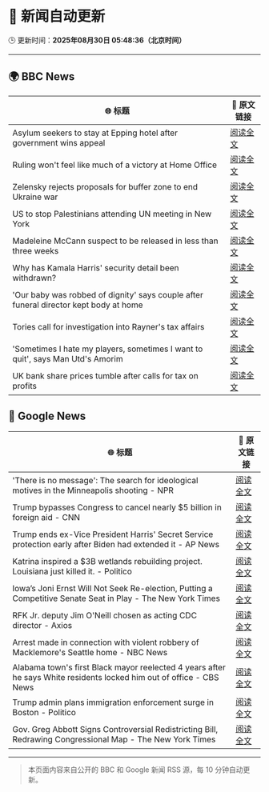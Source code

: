 # 🧠 新闻自动更新

🕒 更新时间：**2025年08月30日 05:48:36（北京时间）**

---

## 🌍 BBC News

| 🌐 标题 | 🔗 原文链接 |
|--------|-------------|
| Asylum seekers to stay at Epping hotel after government wins appeal | [阅读全文](https://www.bbc.com/news/articles/c8e1zd98k9no?at_medium=RSS&at_campaign=rss) |
| Ruling won't feel like much of a victory at Home Office | [阅读全文](https://www.bbc.com/news/articles/c7vlpdqeg4qo?at_medium=RSS&at_campaign=rss) |
| Zelensky rejects proposals for buffer zone to end Ukraine war | [阅读全文](https://www.bbc.com/news/articles/c04r0z1pr25o?at_medium=RSS&at_campaign=rss) |
| US to stop Palestinians attending UN meeting in New York | [阅读全文](https://www.bbc.com/news/articles/cjdym32z9v7o?at_medium=RSS&at_campaign=rss) |
| Madeleine McCann suspect to be released in less than three weeks | [阅读全文](https://www.bbc.com/news/articles/c2063n085d1o?at_medium=RSS&at_campaign=rss) |
| Why has Kamala Harris' security detail been withdrawn? | [阅读全文](https://www.bbc.com/news/articles/ceqy3jnl39do?at_medium=RSS&at_campaign=rss) |
| 'Our baby was robbed of dignity' says couple after funeral director kept body at home | [阅读全文](https://www.bbc.com/news/articles/cn85w4406g9o?at_medium=RSS&at_campaign=rss) |
| Tories call for investigation into Rayner's tax affairs | [阅读全文](https://www.bbc.com/news/articles/cjw6evl4zy8o?at_medium=RSS&at_campaign=rss) |
| 'Sometimes I hate my players, sometimes I want to quit', says Man Utd's Amorim | [阅读全文](https://www.bbc.com/sport/football/articles/ckgley33q3ro?at_medium=RSS&at_campaign=rss) |
| UK bank share prices tumble after calls for tax on profits | [阅读全文](https://www.bbc.com/news/articles/cm2v3700pvqo?at_medium=RSS&at_campaign=rss) |

## 📰 Google News

| 🌐 标题 | 🔗 原文链接 |
|--------|-------------|
| 'There is no message': The search for ideological motives in the Minneapolis shooting - NPR | [阅读全文](https://news.google.com/rss/articles/CBMifEFVX3lxTE9wS1pLeDhTZDlEZm9YTlZocEhnM0R5cGt1Z3BOV3dCNWIyOFNQdVBSTFdfcEZUYjNzY3hfd001a1dTRFZ1TUpIZGdSVVk4MWNWNUs3M1BnYWVmSFQ0RzZUZFlLMGNUOFNGX2NJaWszRkxXNWNXQjViT21BTDE?oc=5) |
| Trump bypasses Congress to cancel nearly $5 billion in foreign aid - CNN | [阅读全文](https://news.google.com/rss/articles/CBMijAFBVV95cUxQbC12anNMSkVwdVBxMEphc3ZNOW5iaWZtdmVaUzZkOEhIVF82dmwwaWhqSUdCZzJCbWk4c1ljRjJlOC04NF8yVVM5eFdHbldwcUdtRWY2N1M0d25VUTRZM3pNajd3bWJuOEpicFJBZV80S3lHU05hV0IwT29BaTZyenM3QVVoOFVTa01HMw?oc=5) |
| Trump ends ex-Vice President Harris' Secret Service protection early after Biden had extended it - AP News | [阅读全文](https://news.google.com/rss/articles/CBMinwFBVV95cUxOT2FuNks3bmdzWGdnUGd0NEVvNi1vNXNEOHRvSEdPMjZZOXN4RDNmYWRsYlZVSDAyaGJHczlNVHRIRXpYTXlJd21LODh6RE1BSnpReF9tSFRjZF9UNnJwSmZMMWIxRjhPYXM2NW1HUVBvNlhiUXRuT0pReEw0dXl5SVl5NXdfLXlGd1pSekZNOUJlYlFmUldRdk5qSG4tVWc?oc=5) |
| Katrina inspired a $3B wetlands rebuilding project. Louisiana just killed it. - Politico | [阅读全文](https://news.google.com/rss/articles/CBMiwgFBVV95cUxOYmtaeVVUTGJPWElFb0I0ZXl2NGZWNG5tMjEwNDYyTmE1akRNekJQbl9mSEhOLW1hX09vM2dhWl83WVEtTy1ONVVzTHdlNjhCaHFFWWN1aFFMUDdmSUFUeXpOS09hc29qTk4yWDRweHhXLUtZbzFRM2hMc3o1VzR0dXBYLU1JQ1ZyQ211SlE3ZTJpZURLbDdyYjQydmlQaFd0Sm16UEloRG9NZTNlck1JNGtnNjRuR2FiRHU5dDBXWjZidw?oc=5) |
| Iowa’s Joni Ernst Will Not Seek Re-election, Putting a Competitive Senate Seat in Play - The New York Times | [阅读全文](https://news.google.com/rss/articles/CBMijwFBVV95cUxNZlEzT2k0WXRvNi1IVUxoU2c3NWtTYW01SHBlT0JDcUV0Q2tnQndfMy1RUjhHWEtnUm5VR2lKNjdnTHNicDZOd2RyWi1jbmFPa0FpVjhtNGs1WU8xRWxkeEhfNjJxUTd0Nl9TcF9pSGdrME12bWZfaklqZTRPR0hJQXhDR0xURDItNXAzd0dlcw?oc=5) |
| RFK Jr. deputy Jim O'Neill chosen as acting CDC director - Axios | [阅读全文](https://news.google.com/rss/articles/CBMicEFVX3lxTE16WHRTQ2p5QnBibzNwLUV0NWhVSGY1UV9rbzFMMXVVOVZmNEtPYmNIUm5pWlhad1hCMkViZmJKSjdKdFM5RmpCRDFyYkdETVVIOUV4ektXb1E3ZVdqZ3lEaS1ncUxtaXZKa1hpcFhSLUk?oc=5) |
| Arrest made in connection with violent robbery of Macklemore's Seattle home - NBC News | [阅读全文](https://news.google.com/rss/articles/CBMilgFBVV95cUxQa2o2SHF6eEdfazlmbmhKenJIaWxPaE9MT1hWemNrOHFZODVlS2RrOEFZVHhoZU1LVFVDc0VkMjBXeVRKM2IwNzlqY1g5X3NlVUFsOVVvTUtlV0tOcmd6WUZVOERlOW1fWGVsSzUyMjVzT1QtVXNIQVZLNGVYLVdhSWllcVNBNlBib1JGOGNFaDdoaTNjTlHSAVZBVV95cUxQQV91QjgwVGdQamRZYnZxeGRKTVJ2anZOdnQ3Mlo2ekM4WlgtQS1xZWpOUGR6OHFoR2ZoNG9PZ2h0NlJsZ18zZzhSZEFiN1hnUGVGWDRTQQ?oc=5) |
| Alabama town's first Black mayor reelected 4 years after he says White residents locked him out of office - CBS News | [阅读全文](https://news.google.com/rss/articles/CBMiiwFBVV95cUxNaktGRjNPRHJLZF9TazdmYW5SNnp0a1h6ZWpiMDdPS2ZTeEFPYmdoSkN4aG1FQmdrMEI0a2JlbTVVcTVIOGpjSTlSLVhPLVotYm50QUhjZjQzeXFCUVZkZW9Kb0N2dURsN3N5YTByUHA4dGJNaVplay1WYkJnWjJldF9lTFl2NmFxWm800gGQAUFVX3lxTFBaSjN3RENQSnBQWGlmYzFlUTRvYnd6ZzZvcVRTZHZWaERNT1VLTGRyY19WaENJZS1SV29NS2s3R0ltUVhNazQ5QWhDNDdqVFo0Y1Q1ZW5QRVhaY0VLVTVJQWJCR2pTMXE2NWRPUm9ub29jbXBGakJkT3BjMHBCUk9lNHVKLWJZZFBhbGFjNEgzRA?oc=5) |
| Trump admin plans immigration enforcement surge in Boston - Politico | [阅读全文](https://news.google.com/rss/articles/CBMiqwFBVV95cUxQOVhPRjUxOU1DaUFqY0ZvVGxGcGFNRlM2bjdoSUhWUEQ0cEhJd2EyNWc2TmNMT3ZvcVFPdmZSbmJzQzhadHFkaGxfNW45Uy1RNWJrRjZaanFZdG1IaVo0RUVqZFVvekFPWjFYUjJmTkNMUzNVQ0ZudlBHdWpxYVN6aVNDdE1laENNM0VrT0dQWmV2V1BCY0dWR3JIX1FqYXBVMUVQVFFod0tvdUk?oc=5) |
| Gov. Greg Abbott Signs Controversial Redistricting Bill, Redrawing Congressional Map - The New York Times | [阅读全文](https://news.google.com/rss/articles/CBMimgFBVV95cUxNS1JSTUFpR0l5TVBhN3liOWRFc2tkM3hISXZrcXFRS1g0RFo0ekRaQkNBcnpfOFZnalRZT2RiNmhCWUZjWllWeGhYX2lEbjZhWGN3NmFZdUgyWWpBaXBQNmJDLThJNlE5NGM2bTBfcHFTR0EwWTlSQXc4X09OSlNxV3FKNzBuUEFtVno3eVFBT1dvVW1jSzZrc1lR?oc=5) |

---
> 本页面内容来自公开的 BBC 和 Google 新闻 RSS 源，每 10 分钟自动更新。